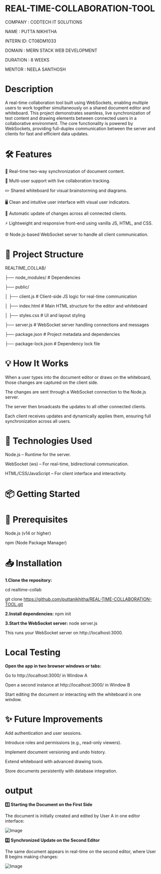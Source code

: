 
# REAL-TIME-COLLABORATION-TOOL

COMPANY  : CODTECH IT SOLUTIONS

NAME     : PUTTA NIKHITHA

INTERN ID: CT08DM1033

DOMAIN   : MERN STACK WEB DEVELOPMENT

DURATION : 8 WEEKS

MENTOR   : NEELA SANTHOSH

# Description

A real-time collaboration tool built using WebSockets, enabling multiple users to work together simultaneously on a shared document editor and whiteboard. This project demonstrates seamless, live synchronization of text content and drawing elements between connected users in a collaborative environment.
The core functionality is powered by WebSockets, providing full-duplex communication between the server and clients for fast and efficient data updates.

# 🛠️ Features
🔁 Real-time two-way synchronization of document content.

👥 Multi-user support with live collaboration tracking.

✏️ Shared whiteboard for visual brainstorming and diagrams.

🖥️ Clean and intuitive user interface with visual user indicators.

🔔 Automatic update of changes across all connected clients.

⚡ Lightweight and responsive front-end using vanilla JS, HTML, and CSS.

🌐 Node.js-based WebSocket server to handle all client communication.

# 📂 Project Structure

REALTIME_COLLAB/

├── node_modules/          # Dependencies

├── public/

│   ├── client.js          # Client-side JS logic for real-time communication

│   ├── index.html         # Main HTML structure for the editor and whiteboard

│   ├── styles.css         # UI and layout styling

├── server.js              # WebSocket server handling connections and messages

├── package.json           # Project metadata and dependencies

├── package-lock.json      # Dependency lock file


# 💡 How It Works

When a user types into the document editor or draws on the whiteboard, those changes are captured on the client side.

The changes are sent through a WebSocket connection to the Node.js server.

The server then broadcasts the updates to all other connected clients.

Each client receives updates and dynamically applies them, ensuring full synchronization across all users.

# 📌 Technologies Used

Node.js – Runtime for the server.

WebSocket (ws) – For real-time, bidirectional communication.

HTML/CSS/JavaScript – For client interface and interactivity.

# 📦 Getting Started

# 🔧 Prerequisites

Node.js (v14 or higher)

npm (Node Package Manager)

# 📥 Installation

**1.Clone the repository:**

cd realtime-collab

git clone https://github.com/puttanikhitha/REAL-TIME-COLLABORATION-TOOL.git

**2.Install dependencies:**
npm init

**3.Start the WebSocket server:**
node server.js

This runs your WebSocket server on http://localhost:3000.

# Local Testing

**Open the app in two browser windows or tabs:**

Go to http://localhost:3000/ in Window A

Open a second instance at http://localhost:3000/ in Window B

Start editing the document or interacting with the whiteboard in one window.


# ✨ Future Improvements

Add authentication and user sessions.

Introduce roles and permissions (e.g., read-only viewers).

Implement document versioning and undo history.

Extend whiteboard with advanced drawing tools.

Store documents persistently with database integration.



# output

**1️⃣ Starting the Document on the First Side**

The document is initially created and edited by User A in one editor interface:

![Image](https://github.com/user-attachments/assets/ab69da76-08eb-4a31-a2f0-67b8fb480537)



**2️⃣ Synchronized Update on the Second Editor**

The same document appears in real-time on the second editor, where User B begins making changes:

![Image](https://github.com/user-attachments/assets/7cb4e69b-aea4-4780-a2f5-869fbaba4a14)
